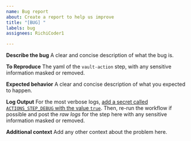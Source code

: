 ```yaml
---
name: Bug report
about: Create a report to help us improve
title: "[BUG] "
labels: bug
assignees: RichiCoder1

---
```


**Describe the bug**
A clear and concise description of what the bug is.

**To Reproduce**
The yaml of the `vault-action` step, with any sensitive information masked or removed.

**Expected behavior**
A clear and concise description of what you expected to happen.

**Log Output**
For the most verbose logs, [add a secret called `ACTIONS_STEP_DEBUG` with the value `true`](https://github.com/actions/toolkit/blob/main/docs/action-debugging.md). Then, re-run the workflow if possible and post the *raw logs* for the step here with any sensitive information masked or removed.

**Additional context**
Add any other context about the problem here.
